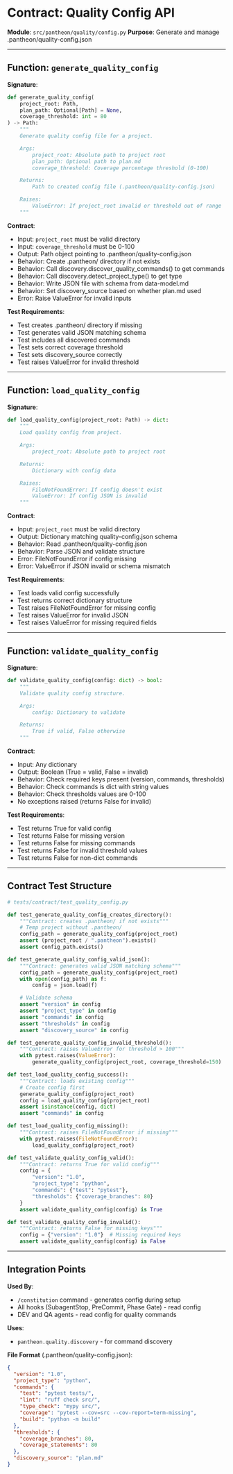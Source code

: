 # Contract: Quality Config API

**Module**: `src/pantheon/quality/config.py`
**Purpose**: Generate and manage .pantheon/quality-config.json

---

## Function: `generate_quality_config`

**Signature**:
```python
def generate_quality_config(
    project_root: Path,
    plan_path: Optional[Path] = None,
    coverage_threshold: int = 80
) -> Path:
    """
    Generate quality config file for a project.

    Args:
        project_root: Absolute path to project root
        plan_path: Optional path to plan.md
        coverage_threshold: Coverage percentage threshold (0-100)

    Returns:
        Path to created config file (.pantheon/quality-config.json)

    Raises:
        ValueError: If project_root invalid or threshold out of range
    """
```

**Contract**:
- Input: `project_root` must be valid directory
- Input: `coverage_threshold` must be 0-100
- Output: Path object pointing to .pantheon/quality-config.json
- Behavior: Create .pantheon/ directory if not exists
- Behavior: Call discovery.discover_quality_commands() to get commands
- Behavior: Call discovery.detect_project_type() to get type
- Behavior: Write JSON file with schema from data-model.md
- Behavior: Set discovery_source based on whether plan.md used
- Error: Raise ValueError for invalid inputs

**Test Requirements**:
- Test creates .pantheon/ directory if missing
- Test generates valid JSON matching schema
- Test includes all discovered commands
- Test sets correct coverage threshold
- Test sets discovery_source correctly
- Test raises ValueError for invalid threshold

---

## Function: `load_quality_config`

**Signature**:
```python
def load_quality_config(project_root: Path) -> dict:
    """
    Load quality config from project.

    Args:
        project_root: Absolute path to project root

    Returns:
        Dictionary with config data

    Raises:
        FileNotFoundError: If config doesn't exist
        ValueError: If config JSON is invalid
    """
```

**Contract**:
- Input: `project_root` must be valid directory
- Output: Dictionary matching quality-config.json schema
- Behavior: Read .pantheon/quality-config.json
- Behavior: Parse JSON and validate structure
- Error: FileNotFoundError if config missing
- Error: ValueError if JSON invalid or schema mismatch

**Test Requirements**:
- Test loads valid config successfully
- Test returns correct dictionary structure
- Test raises FileNotFoundError for missing config
- Test raises ValueError for invalid JSON
- Test raises ValueError for missing required fields

---

## Function: `validate_quality_config`

**Signature**:
```python
def validate_quality_config(config: dict) -> bool:
    """
    Validate quality config structure.

    Args:
        config: Dictionary to validate

    Returns:
        True if valid, False otherwise
    """
```

**Contract**:
- Input: Any dictionary
- Output: Boolean (True = valid, False = invalid)
- Behavior: Check required keys present (version, commands, thresholds)
- Behavior: Check commands is dict with string values
- Behavior: Check thresholds values are 0-100
- No exceptions raised (returns False for invalid)

**Test Requirements**:
- Test returns True for valid config
- Test returns False for missing version
- Test returns False for missing commands
- Test returns False for invalid threshold values
- Test returns False for non-dict commands

---

## Contract Test Structure

```python
# tests/contract/test_quality_config.py

def test_generate_quality_config_creates_directory():
    """Contract: creates .pantheon/ if not exists"""
    # Temp project without .pantheon/
    config_path = generate_quality_config(project_root)
    assert (project_root / ".pantheon").exists()
    assert config_path.exists()

def test_generate_quality_config_valid_json():
    """Contract: generates valid JSON matching schema"""
    config_path = generate_quality_config(project_root)
    with open(config_path) as f:
        config = json.load(f)

    # Validate schema
    assert "version" in config
    assert "project_type" in config
    assert "commands" in config
    assert "thresholds" in config
    assert "discovery_source" in config

def test_generate_quality_config_invalid_threshold():
    """Contract: raises ValueError for threshold > 100"""
    with pytest.raises(ValueError):
        generate_quality_config(project_root, coverage_threshold=150)

def test_load_quality_config_success():
    """Contract: loads existing config"""
    # Create config first
    generate_quality_config(project_root)
    config = load_quality_config(project_root)
    assert isinstance(config, dict)
    assert "commands" in config

def test_load_quality_config_missing():
    """Contract: raises FileNotFoundError if missing"""
    with pytest.raises(FileNotFoundError):
        load_quality_config(project_root)

def test_validate_quality_config_valid():
    """Contract: returns True for valid config"""
    config = {
        "version": "1.0",
        "project_type": "python",
        "commands": {"test": "pytest"},
        "thresholds": {"coverage_branches": 80}
    }
    assert validate_quality_config(config) is True

def test_validate_quality_config_invalid():
    """Contract: returns False for missing keys"""
    config = {"version": "1.0"}  # Missing required keys
    assert validate_quality_config(config) is False
```

---

## Integration Points

**Used By**:
- `/constitution` command - generates config during setup
- All hooks (SubagentStop, PreCommit, Phase Gate) - read config
- DEV and QA agents - read config for quality commands

**Uses**:
- `pantheon.quality.discovery` - for command discovery

**File Format** (.pantheon/quality-config.json):
```json
{
  "version": "1.0",
  "project_type": "python",
  "commands": {
    "test": "pytest tests/",
    "lint": "ruff check src/",
    "type_check": "mypy src/",
    "coverage": "pytest --cov=src --cov-report=term-missing",
    "build": "python -m build"
  },
  "thresholds": {
    "coverage_branches": 80,
    "coverage_statements": 80
  },
  "discovery_source": "plan.md"
}
```
